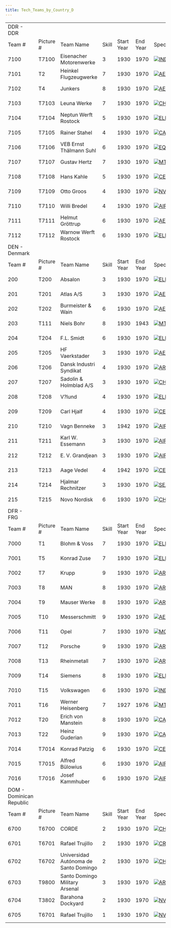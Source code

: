 ```yaml
---
title: Tech_Teams_by_Country_D
---
```

|                          |            |                                       |       |            |          |                                                                                                |                                                                                                  |                                                                                                  |                                                                                                  |                                                                                            |
|--------------------------|------------|---------------------------------------|-------|------------|----------|------------------------------------------------------------------------------------------------|--------------------------------------------------------------------------------------------------|--------------------------------------------------------------------------------------------------|--------------------------------------------------------------------------------------------------|--------------------------------------------------------------------------------------------|
| DDR - DDR                |            |                                       |       |            |          |                                                                                                |                                                                                                  |                                                                                                  |                                                                                                  |                                                                                            |
| Team \#                  | Picture \# | Team Name                             | Skill | Start Year | End Year | Specialities                                                                                   |                                                                                                  |                                                                                                  |                                                                                                  |                                                                                            |
| 7100                     | T7100      | Eisenacher Motorenwerke               | 3     | 1930       | 1970     | [![IND](/images/7/79/Industrial_engineering.png)](/wiki/File:Industrial_engineering.png "IND") | [![MGT](/images/c/c7/Management.png)](/wiki/File:Management.png "MGT")                           | [![MCH](/images/a/a1/Mechanics.png)](/wiki/File:Mechanics.png "MCH")                             |                                                                                                  |                                                                                            |
| 7101                     | T2         | Heinkel Flugzeugwerke                 | 7     | 1930       | 1970     | [![AER](/images/a/a1/Aeronautics.png)](/wiki/File:Aeronautics.png "AER")                       | [![CHE](/images/1/19/Chemistry.png)](/wiki/File:Chemistry.png "CHE")                             | [![ELE](/images/d/dd/Electronics.png)](/wiki/File:Electronics.png "ELE")                         | [![TEC](/images/9/9d/Technical_efficiency.png)](/wiki/File:Technical_efficiency.png "TEC")       |                                                                                            |
| 7102                     | T4         | Junkers                               | 8     | 1930       | 1970     | [![AER](/images/a/a1/Aeronautics.png)](/wiki/File:Aeronautics.png "AER")                       | [![CHE](/images/1/19/Chemistry.png)](/wiki/File:Chemistry.png "CHE")                             | [![TEC](/images/9/9d/Technical_efficiency.png)](/wiki/File:Technical_efficiency.png "TEC")       |                                                                                                  |                                                                                            |
| 7103                     | T7103      | Leuna Werke                           | 7     | 1930       | 1970     | [![CHE](/images/1/19/Chemistry.png)](/wiki/File:Chemistry.png "CHE")                           | [![IND](/images/7/79/Industrial_engineering.png)](/wiki/File:Industrial_engineering.png "IND")   | [![MGT](/images/c/c7/Management.png)](/wiki/File:Management.png "MGT")                           |                                                                                                  |                                                                                            |
| 7104                     | T7104      | Neptun Werft Rostock                  | 5     | 1930       | 1970     | [![ELE](/images/d/dd/Electronics.png)](/wiki/File:Electronics.png "ELE")                       | [![EQP](/images/2/20/General_equipment.png)](/wiki/File:General_equipment.png "EQP")             | [![NVA](/images/e/ea/Naval_artillery.png)](/wiki/File:Naval_artillery.png "NVA")                 | [![NVE](/images/0/09/Naval_engineering.png)](/wiki/File:Naval_engineering.png "NVE")             | [![TEC](/images/9/9d/Technical_efficiency.png)](/wiki/File:Technical_efficiency.png "TEC") |
| 7105                     | T7105      | Rainer Stahel                         | 4     | 1930       | 1970     | [![CAF](/images/f/f8/Combined_arms_focus.png)](/wiki/File:Combined_arms_focus.png "CAF")       | [![DEX](/images/0/0d/Decentralized_execution.png)](/wiki/File:Decentralized_execution.png "DEX") | [![SMT](/images/2/2f/Small_unit_tactics.png)](/wiki/File:Small_unit_tactics.png "SMT")           | [![TRA](/images/b/b1/Training.png)](/wiki/File:Training.png "TRA")                               |                                                                                            |
| 7106                     | T7106      | VEB Ernst Thälmann Suhl               | 6     | 1930       | 1970     | [![EQP](/images/2/20/General_equipment.png)](/wiki/File:General_equipment.png "EQP")           | [![MCH](/images/a/a1/Mechanics.png)](/wiki/File:Mechanics.png "MCH")                             | [![TRA](/images/b/b1/Training.png)](/wiki/File:Training.png "TRA")                               |                                                                                                  |                                                                                            |
| 7107                     | T7107      | Gustav Hertz                          | 7     | 1930       | 1970     | [![MTH](/images/7/79/Mathematics.png)](/wiki/File:Mathematics.png "MTH")                       | [![PHY](/images/a/a1/Nuclear_physics.png)](/wiki/File:Nuclear_physics.png "PHY")                 |                                                                                                  |                                                                                                  |                                                                                            |
| 7108                     | T7108      | Hans Kahle                            | 5     | 1930       | 1970     | [![CEX](/images/b/bc/Centralized_execution.png)](/wiki/File:Centralized_execution.png "CEX")   | [![INF](/images/b/be/Infantry_focus.png)](/wiki/File:Infantry_focus.png "INF")                   | [![LGT](/images/1/1d/Large_unit_tactics.png)](/wiki/File:Large_unit_tactics.png "LGT")           | [![TRA](/images/b/b1/Training.png)](/wiki/File:Training.png "TRA")                               |                                                                                            |
| 7109                     | T7109      | Otto Groos                            | 4     | 1930       | 1970     | [![NVT](/images/1/10/Naval_training.png)](/wiki/File:Naval_training.png "NVT")                 | [![SEA](/images/2/22/Seamanship.png)](/wiki/File:Seamanship.png "SEA")                           | [![STF](/images/4/48/Small_taskforce_tactics.png)](/wiki/File:Small_taskforce_tactics.png "STF") |                                                                                                  |                                                                                            |
| 7110                     | T7110      | Willi Bredel                          | 4     | 1930       | 1970     | [![AIR](/images/8/87/Aircraft_testing.png)](/wiki/File:Aircraft_testing.png "AIR")             | [![BOM](/images/2/26/Bomber_tactics.png)](/wiki/File:Bomber_tactics.png "BOM")                   | [![FTR](/images/8/8a/Fighter_tactics.png)](/wiki/File:Fighter_tactics.png "FTR")                 | [![PIL](/images/6/6b/Piloting.png)](/wiki/File:Piloting.png "PIL")                               |                                                                                            |
| 7111                     | T7111      | Helmut Gröttrup                       | 6     | 1930       | 1970     | [![AER](/images/a/a1/Aeronautics.png)](/wiki/File:Aeronautics.png "AER")                       | [![RKT](/images/5/51/Rocketry.png)](/wiki/File:Rocketry.png "RKT")                               | [![TEC](/images/9/9d/Technical_efficiency.png)](/wiki/File:Technical_efficiency.png "TEC")       |                                                                                                  |                                                                                            |
| 7112                     | T7112      | Warnow Werft Rostock                  | 6     | 1930       | 1970     | [![ELE](/images/d/dd/Electronics.png)](/wiki/File:Electronics.png "ELE")                       | [![NVA](/images/e/ea/Naval_artillery.png)](/wiki/File:Naval_artillery.png "NVA")                 | [![NVE](/images/0/09/Naval_engineering.png)](/wiki/File:Naval_engineering.png "NVE")             | [![TEC](/images/9/9d/Technical_efficiency.png)](/wiki/File:Technical_efficiency.png "TEC")       |                                                                                            |
| DEN - Denmark            |            |                                       |       |            |          |                                                                                                |                                                                                                  |                                                                                                  |                                                                                                  |                                                                                            |
| Team \#                  | Picture \# | Team Name                             | Skill | Start Year | End Year | Specialities                                                                                   |                                                                                                  |                                                                                                  |                                                                                                  |                                                                                            |
| 200                      | T200       | Absalon                               | 3     | 1930       | 1970     | [![ELE](/images/d/dd/Electronics.png)](/wiki/File:Electronics.png "ELE")                       | [![MCH](/images/a/a1/Mechanics.png)](/wiki/File:Mechanics.png "MCH")                             | [![TEC](/images/9/9d/Technical_efficiency.png)](/wiki/File:Technical_efficiency.png "TEC")       |                                                                                                  |                                                                                            |
| 201                      | T201       | Atlas A/S                             | 3     | 1930       | 1970     | [![AER](/images/a/a1/Aeronautics.png)](/wiki/File:Aeronautics.png "AER")                       | [![ELE](/images/d/dd/Electronics.png)](/wiki/File:Electronics.png "ELE")                         | [![NVE](/images/0/09/Naval_engineering.png)](/wiki/File:Naval_engineering.png "NVE")             | [![TEC](/images/9/9d/Technical_efficiency.png)](/wiki/File:Technical_efficiency.png "TEC")       |                                                                                            |
| 202                      | T202       | Burmeister & Wain                     | 6     | 1930       | 1970     | [![AER](/images/a/a1/Aeronautics.png)](/wiki/File:Aeronautics.png "AER")                       | [![ELE](/images/d/dd/Electronics.png)](/wiki/File:Electronics.png "ELE")                         | [![MCH](/images/a/a1/Mechanics.png)](/wiki/File:Mechanics.png "MCH")                             | [![NVE](/images/0/09/Naval_engineering.png)](/wiki/File:Naval_engineering.png "NVE")             | [![TEC](/images/9/9d/Technical_efficiency.png)](/wiki/File:Technical_efficiency.png "TEC") |
| 203                      | T111       | Niels Bohr                            | 8     | 1930       | 1943     | [![MTH](/images/7/79/Mathematics.png)](/wiki/File:Mathematics.png "MTH")                       | [![NUC](/images/0/05/Nuclear_engineering.png)](/wiki/File:Nuclear_engineering.png "NUC")         | [![PHY](/images/a/a1/Nuclear_physics.png)](/wiki/File:Nuclear_physics.png "PHY")                 |                                                                                                  |                                                                                            |
| 204                      | T204       | F.L. Smidt                            | 6     | 1930       | 1970     | [![ELE](/images/d/dd/Electronics.png)](/wiki/File:Electronics.png "ELE")                       | [![IND](/images/7/79/Industrial_engineering.png)](/wiki/File:Industrial_engineering.png "IND")   | [![MGT](/images/c/c7/Management.png)](/wiki/File:Management.png "MGT")                           | [![MCH](/images/a/a1/Mechanics.png)](/wiki/File:Mechanics.png "MCH")                             |                                                                                            |
| 205                      | T205       | HF Vaerkstader                        | 3     | 1930       | 1970     | [![AER](/images/a/a1/Aeronautics.png)](/wiki/File:Aeronautics.png "AER")                       | [![ELE](/images/d/dd/Electronics.png)](/wiki/File:Electronics.png "ELE")                         | [![TEC](/images/9/9d/Technical_efficiency.png)](/wiki/File:Technical_efficiency.png "TEC")       |                                                                                                  |                                                                                            |
| 206                      | T206       | Dansk Industri Syndikat               | 4     | 1930       | 1970     | [![ART](/images/d/d8/Artillery.png)](/wiki/File:Artillery.png "ART")                           | [![CHE](/images/1/19/Chemistry.png)](/wiki/File:Chemistry.png "CHE")                             | [![EQP](/images/2/20/General_equipment.png)](/wiki/File:General_equipment.png "EQP")             | [![MCH](/images/a/a1/Mechanics.png)](/wiki/File:Mechanics.png "MCH")                             |                                                                                            |
| 207                      | T207       | Sadolin & Holmblad A/S                | 3     | 1930       | 1970     | [![CHE](/images/1/19/Chemistry.png)](/wiki/File:Chemistry.png "CHE")                           | [![IND](/images/7/79/Industrial_engineering.png)](/wiki/File:Industrial_engineering.png "IND")   | [![MGT](/images/c/c7/Management.png)](/wiki/File:Management.png "MGT")                           |                                                                                                  |                                                                                            |
| 208                      | T208       | V?lund                                | 4     | 1930       | 1970     | [![ELE](/images/d/dd/Electronics.png)](/wiki/File:Electronics.png "ELE")                       | [![MCH](/images/a/a1/Mechanics.png)](/wiki/File:Mechanics.png "MCH")                             | [![NVE](/images/0/09/Naval_engineering.png)](/wiki/File:Naval_engineering.png "NVE")             |                                                                                                  |                                                                                            |
| 209                      | T209       | Carl Hjalf                            | 4     | 1930       | 1970     | [![CEX](/images/b/bc/Centralized_execution.png)](/wiki/File:Centralized_execution.png "CEX")   | [![INF](/images/b/be/Infantry_focus.png)](/wiki/File:Infantry_focus.png "INF")                   | [![SMT](/images/2/2f/Small_unit_tactics.png)](/wiki/File:Small_unit_tactics.png "SMT")           | [![TRA](/images/b/b1/Training.png)](/wiki/File:Training.png "TRA")                               |                                                                                            |
| 210                      | T210       | Vagn Benneke                          | 3     | 1942       | 1970     | [![AIR](/images/8/87/Aircraft_testing.png)](/wiki/File:Aircraft_testing.png "AIR")             | [![FTR](/images/8/8a/Fighter_tactics.png)](/wiki/File:Fighter_tactics.png "FTR")                 | [![PIL](/images/6/6b/Piloting.png)](/wiki/File:Piloting.png "PIL")                               |                                                                                                  |                                                                                            |
| 211                      | T211       | Karl W. Essemann                      | 3     | 1930       | 1970     | [![AIR](/images/8/87/Aircraft_testing.png)](/wiki/File:Aircraft_testing.png "AIR")             | [![BOM](/images/2/26/Bomber_tactics.png)](/wiki/File:Bomber_tactics.png "BOM")                   | [![PIL](/images/6/6b/Piloting.png)](/wiki/File:Piloting.png "PIL")                               |                                                                                                  |                                                                                            |
| 212                      | T212       | E. V. Grandjean                       | 3     | 1930       | 1970     | [![AIR](/images/8/87/Aircraft_testing.png)](/wiki/File:Aircraft_testing.png "AIR")             | [![BOM](/images/2/26/Bomber_tactics.png)](/wiki/File:Bomber_tactics.png "BOM")                   | [![PIL](/images/6/6b/Piloting.png)](/wiki/File:Piloting.png "PIL")                               |                                                                                                  |                                                                                            |
| 213                      | T213       | Aage Vedel                            | 4     | 1942       | 1970     | [![CEX](/images/b/bc/Centralized_execution.png)](/wiki/File:Centralized_execution.png "CEX")   | [![LTF](/images/e/e7/Large_taskforce_tactics.png)](/wiki/File:Large_taskforce_tactics.png "LTF") | [![SEA](/images/2/22/Seamanship.png)](/wiki/File:Seamanship.png "SEA")                           |                                                                                                  |                                                                                            |
| 214                      | T214       | Hjalmar Rechnitzer                    | 3     | 1930       | 1970     | [![SEA](/images/2/22/Seamanship.png)](/wiki/File:Seamanship.png "SEA")                         | [![STF](/images/4/48/Small_taskforce_tactics.png)](/wiki/File:Small_taskforce_tactics.png "STF") | [![SUB](/images/6/61/Submarine_tactics.png)](/wiki/File:Submarine_tactics.png "SUB")             |                                                                                                  |                                                                                            |
| 215                      | T215       | Novo Nordisk                          | 6     | 1930       | 1970     | [![CHE](/images/1/19/Chemistry.png)](/wiki/File:Chemistry.png "CHE")                           | [![MGT](/images/c/c7/Management.png)](/wiki/File:Management.png "MGT")                           |                                                                                                  |                                                                                                  |                                                                                            |
| DFR - FRG                |            |                                       |       |            |          |                                                                                                |                                                                                                  |                                                                                                  |                                                                                                  |                                                                                            |
| Team \#                  | Picture \# | Team Name                             | Skill | Start Year | End Year | Specialities                                                                                   |                                                                                                  |                                                                                                  |                                                                                                  |                                                                                            |
| 7000                     | T1         | Blohm & Voss                          | 7     | 1930       | 1970     | [![ELE](/images/d/dd/Electronics.png)](/wiki/File:Electronics.png "ELE")                       | [![EQP](/images/2/20/General_equipment.png)](/wiki/File:General_equipment.png "EQP")             | [![NVA](/images/e/ea/Naval_artillery.png)](/wiki/File:Naval_artillery.png "NVA")                 | [![NVE](/images/0/09/Naval_engineering.png)](/wiki/File:Naval_engineering.png "NVE")             | [![TEC](/images/9/9d/Technical_efficiency.png)](/wiki/File:Technical_efficiency.png "TEC") |
| 7001                     | T5         | Konrad Zuse                           | 7     | 1930       | 1970     | [![ELE](/images/d/dd/Electronics.png)](/wiki/File:Electronics.png "ELE")                       | [![MTH](/images/7/79/Mathematics.png)](/wiki/File:Mathematics.png "MTH")                         | [![MCH](/images/a/a1/Mechanics.png)](/wiki/File:Mechanics.png "MCH")                             |                                                                                                  |                                                                                            |
| 7002                     | T7         | Krupp                                 | 9     | 1930       | 1970     | [![ART](/images/d/d8/Artillery.png)](/wiki/File:Artillery.png "ART")                           | [![IND](/images/7/79/Industrial_engineering.png)](/wiki/File:Industrial_engineering.png "IND")   | [![MCH](/images/a/a1/Mechanics.png)](/wiki/File:Mechanics.png "MCH")                             | [![TEC](/images/9/9d/Technical_efficiency.png)](/wiki/File:Technical_efficiency.png "TEC")       |                                                                                            |
| 7003                     | T8         | MAN                                   | 8     | 1930       | 1970     | [![ART](/images/d/d8/Artillery.png)](/wiki/File:Artillery.png "ART")                           | [![CHE](/images/1/19/Chemistry.png)](/wiki/File:Chemistry.png "CHE")                             | [![MCH](/images/a/a1/Mechanics.png)](/wiki/File:Mechanics.png "MCH")                             | [![TRA](/images/b/b1/Training.png)](/wiki/File:Training.png "TRA")                               |                                                                                            |
| 7004                     | T9         | Mauser Werke                          | 8     | 1930       | 1970     | [![ART](/images/d/d8/Artillery.png)](/wiki/File:Artillery.png "ART")                           | [![EQP](/images/2/20/General_equipment.png)](/wiki/File:General_equipment.png "EQP")             | [![MCH](/images/a/a1/Mechanics.png)](/wiki/File:Mechanics.png "MCH")                             | [![TRA](/images/b/b1/Training.png)](/wiki/File:Training.png "TRA")                               |                                                                                            |
| 7005                     | T10        | Messerschmitt                         | 9     | 1930       | 1970     | [![AER](/images/a/a1/Aeronautics.png)](/wiki/File:Aeronautics.png "AER")                       | [![ART](/images/d/d8/Artillery.png)](/wiki/File:Artillery.png "ART")                             | [![ELE](/images/d/dd/Electronics.png)](/wiki/File:Electronics.png "ELE")                         | [![RKT](/images/5/51/Rocketry.png)](/wiki/File:Rocketry.png "RKT")                               | [![TEC](/images/9/9d/Technical_efficiency.png)](/wiki/File:Technical_efficiency.png "TEC") |
| 7006                     | T11        | Opel                                  | 7     | 1930       | 1970     | [![MGT](/images/c/c7/Management.png)](/wiki/File:Management.png "MGT")                         | [![MCH](/images/a/a1/Mechanics.png)](/wiki/File:Mechanics.png "MCH")                             | [![TEC](/images/9/9d/Technical_efficiency.png)](/wiki/File:Technical_efficiency.png "TEC")       |                                                                                                  |                                                                                            |
| 7007                     | T12        | Porsche                               | 9     | 1930       | 1970     | [![ART](/images/d/d8/Artillery.png)](/wiki/File:Artillery.png "ART")                           | [![MCH](/images/a/a1/Mechanics.png)](/wiki/File:Mechanics.png "MCH")                             | [![TEC](/images/9/9d/Technical_efficiency.png)](/wiki/File:Technical_efficiency.png "TEC")       |                                                                                                  |                                                                                            |
| 7008                     | T13        | Rheinmetall                           | 7     | 1930       | 1970     | [![ART](/images/d/d8/Artillery.png)](/wiki/File:Artillery.png "ART")                           | [![CHE](/images/1/19/Chemistry.png)](/wiki/File:Chemistry.png "CHE")                             | [![EQP](/images/2/20/General_equipment.png)](/wiki/File:General_equipment.png "EQP")             | [![MCH](/images/a/a1/Mechanics.png)](/wiki/File:Mechanics.png "MCH")                             |                                                                                            |
| 7009                     | T14        | Siemens                               | 8     | 1930       | 1970     | [![ELE](/images/d/dd/Electronics.png)](/wiki/File:Electronics.png "ELE")                       | [![IND](/images/7/79/Industrial_engineering.png)](/wiki/File:Industrial_engineering.png "IND")   | [![MGT](/images/c/c7/Management.png)](/wiki/File:Management.png "MGT")                           | [![TEC](/images/9/9d/Technical_efficiency.png)](/wiki/File:Technical_efficiency.png "TEC")       |                                                                                            |
| 7010                     | T15        | Volkswagen                            | 6     | 1930       | 1970     | [![IND](/images/7/79/Industrial_engineering.png)](/wiki/File:Industrial_engineering.png "IND") | [![MGT](/images/c/c7/Management.png)](/wiki/File:Management.png "MGT")                           | [![MCH](/images/a/a1/Mechanics.png)](/wiki/File:Mechanics.png "MCH")                             | [![TEC](/images/9/9d/Technical_efficiency.png)](/wiki/File:Technical_efficiency.png "TEC")       |                                                                                            |
| 7011                     | T16        | Werner Heisenberg                     | 7     | 1927       | 1976     | [![MTH](/images/7/79/Mathematics.png)](/wiki/File:Mathematics.png "MTH")                       | [![NUC](/images/0/05/Nuclear_engineering.png)](/wiki/File:Nuclear_engineering.png "NUC")         | [![PHY](/images/a/a1/Nuclear_physics.png)](/wiki/File:Nuclear_physics.png "PHY")                 |                                                                                                  |                                                                                            |
| 7012                     | T20        | Erich von Manstein                    | 8     | 1930       | 1970     | [![CAF](/images/f/f8/Combined_arms_focus.png)](/wiki/File:Combined_arms_focus.png "CAF")       | [![DEX](/images/0/0d/Decentralized_execution.png)](/wiki/File:Decentralized_execution.png "DEX") | [![MGT](/images/c/c7/Management.png)](/wiki/File:Management.png "MGT")                           | [![SMT](/images/2/2f/Small_unit_tactics.png)](/wiki/File:Small_unit_tactics.png "SMT")           | [![TRA](/images/b/b1/Training.png)](/wiki/File:Training.png "TRA")                         |
| 7013                     | T22        | Heinz Guderian                        | 9     | 1930       | 1970     | [![CAF](/images/f/f8/Combined_arms_focus.png)](/wiki/File:Combined_arms_focus.png "CAF")       | [![DEX](/images/0/0d/Decentralized_execution.png)](/wiki/File:Decentralized_execution.png "DEX") | [![SMT](/images/2/2f/Small_unit_tactics.png)](/wiki/File:Small_unit_tactics.png "SMT")           | [![TRA](/images/b/b1/Training.png)](/wiki/File:Training.png "TRA")                               |                                                                                            |
| 7014                     | T7014      | Konrad Patzig                         | 6     | 1930       | 1970     | [![CEX](/images/b/bc/Centralized_execution.png)](/wiki/File:Centralized_execution.png "CEX")   | [![NVT](/images/1/10/Naval_training.png)](/wiki/File:Naval_training.png "NVT")                   | [![SEA](/images/2/22/Seamanship.png)](/wiki/File:Seamanship.png "SEA")                           | [![STF](/images/4/48/Small_taskforce_tactics.png)](/wiki/File:Small_taskforce_tactics.png "STF") |                                                                                            |
| 7015                     | T7015      | Alfred Bülowius                       | 6     | 1930       | 1970     | [![AIR](/images/8/87/Aircraft_testing.png)](/wiki/File:Aircraft_testing.png "AIR")             | [![BOM](/images/2/26/Bomber_tactics.png)](/wiki/File:Bomber_tactics.png "BOM")                   | [![CAF](/images/f/f8/Combined_arms_focus.png)](/wiki/File:Combined_arms_focus.png "CAF")         | [![PIL](/images/6/6b/Piloting.png)](/wiki/File:Piloting.png "PIL")                               |                                                                                            |
| 7016                     | T7016      | Josef Kammhuber                       | 6     | 1930       | 1970     | [![AIR](/images/8/87/Aircraft_testing.png)](/wiki/File:Aircraft_testing.png "AIR")             | [![BOM](/images/2/26/Bomber_tactics.png)](/wiki/File:Bomber_tactics.png "BOM")                   | [![FTR](/images/8/8a/Fighter_tactics.png)](/wiki/File:Fighter_tactics.png "FTR")                 | [![PIL](/images/6/6b/Piloting.png)](/wiki/File:Piloting.png "PIL")                               |                                                                                            |
| DOM - Dominican Republic |            |                                       |       |            |          |                                                                                                |                                                                                                  |                                                                                                  |                                                                                                  |                                                                                            |
| Team \#                  | Picture \# | Team Name                             | Skill | Start Year | End Year | Specialities                                                                                   |                                                                                                  |                                                                                                  |                                                                                                  |                                                                                            |
| 6700                     | T6700      | CORDE                                 | 2     | 1930       | 1970     | [![CHE](/images/1/19/Chemistry.png)](/wiki/File:Chemistry.png "CHE")                           | [![EQP](/images/2/20/General_equipment.png)](/wiki/File:General_equipment.png "EQP")             | [![IND](/images/7/79/Industrial_engineering.png)](/wiki/File:Industrial_engineering.png "IND")   | [![MGT](/images/c/c7/Management.png)](/wiki/File:Management.png "MGT")                           | [![TEC](/images/9/9d/Technical_efficiency.png)](/wiki/File:Technical_efficiency.png "TEC") |
| 6701                     | T6701      | Rafael Trujillo                       | 2     | 1930       | 1970     | [![CRG](/images/3/38/Individual_courage.png)](/wiki/File:Individual_courage.png "CRG")         | [![LGT](/images/1/1d/Large_unit_tactics.png)](/wiki/File:Large_unit_tactics.png "LGT")           | [![TRA](/images/b/b1/Training.png)](/wiki/File:Training.png "TRA")                               |                                                                                                  |                                                                                            |
| 6702                     | T6702      | Universidad Autónoma de Santo Domingo | 2     | 1930       | 1970     | [![CHE](/images/1/19/Chemistry.png)](/wiki/File:Chemistry.png "CHE")                           | [![MGT](/images/c/c7/Management.png)](/wiki/File:Management.png "MGT")                           | [![MCH](/images/a/a1/Mechanics.png)](/wiki/File:Mechanics.png "MCH")                             |                                                                                                  |                                                                                            |
| 6703                     | T9800      | Santo Domingo Military Arsenal        | 3     | 1930       | 1970     | [![ART](/images/d/d8/Artillery.png)](/wiki/File:Artillery.png "ART")                           | [![EQP](/images/2/20/General_equipment.png)](/wiki/File:General_equipment.png "EQP")             | [![MCH](/images/a/a1/Mechanics.png)](/wiki/File:Mechanics.png "MCH")                             |                                                                                                  |                                                                                            |
| 6704                     | T3802      | Barahona Dockyard                     | 2     | 1930       | 1970     | [![NVE](/images/0/09/Naval_engineering.png)](/wiki/File:Naval_engineering.png "NVE")           | [![TEC](/images/9/9d/Technical_efficiency.png)](/wiki/File:Technical_efficiency.png "TEC")       |                                                                                                  |                                                                                                  |                                                                                            |
| 6705                     | T6701      | Rafael Trujillo                       | 1     | 1930       | 1970     | [![NVT](/images/1/10/Naval_training.png)](/wiki/File:Naval_training.png "NVT")                 | [![SEA](/images/2/22/Seamanship.png)](/wiki/File:Seamanship.png "SEA")                           |                                                                                                  |                                                                                                  |                                                                                            |
